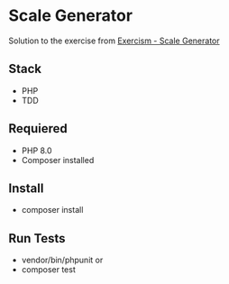 # Scale Generator

Solution to the exercise from [Exercism - Scale Generator](https://exercism.org/tracks/php/exercises/scale-generator)

## Stack

- PHP
- TDD

## Requiered

- PHP 8.0
- Composer installed

## Install

- composer install

## Run Tests

- vendor/bin/phpunit
or
- composer test